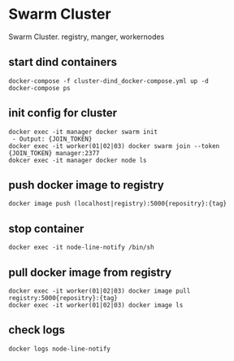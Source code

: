 # Swarm Cluster
Swarm Cluster. registry, manger, workernodes

## start dind containers
```
docker-compose -f cluster-dind_docker-compose.yml up -d
docker-compose ps
```

## init config for cluster
```
docker exec -it manager docker swarm init
 - Output: {JOIN_TOKEN}
docker exec -it worker(01|02|03) docker swarm join --token {JOIN_TOKEN} manager:2377
dokcer exec -it manager docker node ls
```

## push docker image to registry
```
docker image push (localhost|registry):5000{repositry}:{tag}
```

## stop container
```
docker exec -it node-line-notify /bin/sh
```

## pull docker image from registry
```
docker exec -it worker(01|02|03) docker image pull registry:5000{repositry}:{tag}
docker exec -it worker(01|02|03) docker image ls
```

## check logs
```
docker logs node-line-notify
```




